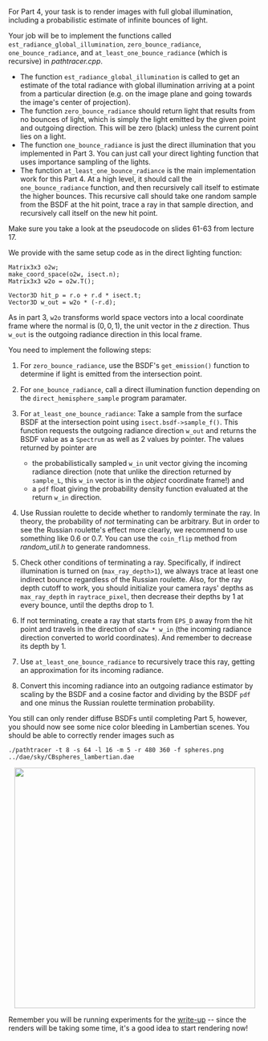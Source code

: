 For Part 4, your task is to render images with full global illumination, including a probabilistic estimate of infinite bounces of light. 
 
Your job will be to implement the functions called `est_radiance_global_illumination`, `zero_bounce_radiance`, `one_bounce_radiance`, and `at_least_one_bounce_radiance` (which is recursive) in *pathtracer.cpp*. 

* The function `est_radiance_global_illumination` is called to get an estimate of the total radiance with global illumination arriving at a point from a particular direction (e.g. on the image plane and going towards the image's center of projection). 
* The function `zero_bounce_radiance` should return light that results from no bounces of light, which is simply the light emitted by the given point and outgoing direction. This will be zero (black) unless the current point lies on a light.
* The function `one_bounce_radiance` is just the direct illumination that you implemented in Part 3.  You can just call your direct lighting function that uses importance sampling of the lights.
* The function `at_least_one_bounce_radiance` is the main implementation work for this Part 4.  At a high level, it should call the `one_bounce_radiance` function, and then recursively call itself to estimate the higher bounces. This recursive call should take one random sample from the BSDF at the hit point, trace a ray in that sample direction, and recursively call itself on the new hit point. 


Make sure you take a look at the pseudocode on slides 61-63 from lecture 17. 


We provide with the same setup code as in the direct lighting function:

    Matrix3x3 o2w;
    make_coord_space(o2w, isect.n);
    Matrix3x3 w2o = o2w.T();
    
    Vector3D hit_p = r.o + r.d * isect.t;
    Vector3D w_out = w2o * (-r.d);
    
As in part 3, `w2o` transforms world space vectors into a local coordinate frame where the normal is $(0,0,1)$, the unit vector in the $z$ direction. Thus `w_out` is the outgoing radiance direction in this local frame.

You need to implement the following steps:

1. For `zero_bounce_radiance`, use the BSDF's `get_emission()` function to determine if light is emitted from the intersection point.

2. For `one_bounce_radiance`, call a direct illumination function depending on the `direct_hemisphere_sample` program paramater.

3. For `at_least_one_bounce_radiance`: Take a sample from the surface BSDF at the intersection point using  `isect.bsdf->sample_f()`. This function requests the outgoing radiance direction `w_out` and returns the BSDF value as a `Spectrum` as well as 2 values by pointer. The values returned by pointer are

    * the probabilistically sampled `w_in` unit vector giving the incoming radiance direction (note that unlike the direction returned by `sample_L`, this `w_in` vector is in the *object* coordinate frame!) and
    * a `pdf` float giving the probability density function evaluated at the return `w_in` direction.

4. Use Russian roulette to decide whether to randomly terminate the ray. In theory, the probability of *not* terminating can be arbitrary. But in order to see the Russian roulette's effect more clearly, we recommend to use something like 0.6 or 0.7. You can use the `coin_flip` method from *random_util.h* to generate randomness.

5. Check other conditions of terminating a ray. Specifically, if indirect illumination is turned on (`max_ray_depth>1`), we always trace at least one indirect bounce regardless of the Russian roulette. Also, for the ray depth cutoff to work, you should initialize your camera rays' depths as `max_ray_depth` in `raytrace_pixel`, then decrease their depths by 1 at every bounce, until the depths drop to 1. 

6. If not terminating, create a ray that starts from `EPS_D` away from the hit point and travels in the direction of `o2w * w_in` (the incoming radiance direction converted to world coordinates). And remember to decrease its depth by 1.

7. Use `at_least_one_bounce_radiance` to recursively trace this ray, getting an approximation for its incoming radiance.

8. Convert this incoming radiance into an outgoing radiance estimator by scaling by the BSDF and a cosine factor and dividing by the BSDF `pdf` and one minus the Russian roulette termination probability.

You still can only render diffuse BSDFs until completing Part 5, however, you should now see some nice color bleeding in Lambertian scenes. You should be able to correctly render images such as 

    ./pathtracer -t 8 -s 64 -l 16 -m 5 -r 480 360 -f spheres.png ../dae/sky/CBspheres_lambertian.dae
    
<center>
<img src="https://i.imgur.com/rz40F6d.png" width="480px" />
</center>

Remember you will be running experiments for the [write-up](/article/21) -- since the renders will be taking some time, it's a good idea to start rendering now!